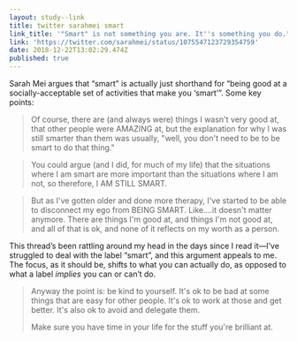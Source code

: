 ```yaml
---
layout: study--link
title: twitter sarahmei smart
link_title: '"Smart" is not something you are. It''s something you do." (Twitter thread)'
link: 'https://twitter.com/sarahmei/status/1075547123729354759'
date: 2018-12-22T13:02:29.474Z
published: true
---
```

Sarah Mei argues that “smart” is actually just shorthand for “being good at a socially-acceptable set of activities that make you ‘smart’”. Some key points:

> Of course, there are (and always were) things I wasn't very good at, that other people were AMAZING at, but the explanation for why I was still smarter than them was usually, "well, you don't need to be to be smart to do that thing."

> You could argue (and I did, for much of my life) that the situations where I am smart are more important than the situations where I am not, so therefore, I AM STILL SMART.

> But as I've gotten older and done more therapy, I've started to be able to disconnect my ego from BEING SMART. Like....it doesn't matter anymore. There are things I'm good at, and things I'm not good at, and all of that is ok, and none of it reflects on my worth as a person.

This thread’s been rattling around my head in the days since I read it—I’ve struggled to deal with the label “smart”, and this argument appeals to me. The focus, as it should be, shifts to what you can actually do, as opposed to what a label _implies_ you can or can’t do.

> Anyway the point is: be kind to yourself. It's ok to be bad at some things that are easy for other people. It's ok to work at those and get better. It's also ok to avoid and delegate them. 
> 
> Make sure you have time in your life for the stuff you're brilliant at.
